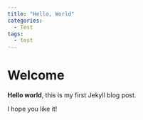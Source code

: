 ```yaml
---
title: "Hello, World"
categories:
  - Test
tags:
  - test
---
```


# Welcome

**Hello world**, this is my first Jekyll blog post.

I hope you like it!
